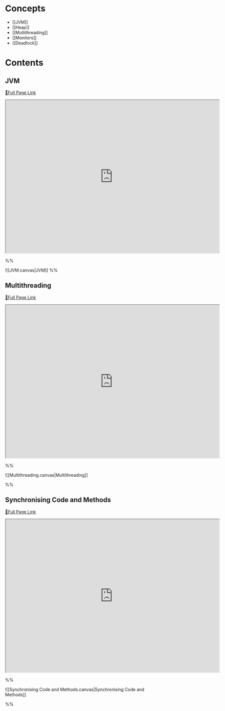 # Concepts

- [[JVM]]
- [[Heap]]
- [[Multithreading]]
- [[Monitors]]
- [[Deadlock]]

# Contents

## JVM

[🔗Full Page Link](http://server.isaacklugman.com/programming-II/jvm.html)

<iframe src="http://server.isaacklugman.com/programming-II/jvm.html" width="700px" height="500px"></iframe>

%%

![[JVM.canvas|JVM]]
%%

## Multithreading

[🔗Full Page Link](http://server.isaacklugman.com/programming-II/multithreading.html)

<iframe src="http://server.isaacklugman.com/programming-II/multithreading.html" width="700px" height="500px"></iframe>

%%

![[Multithreading.canvas|Multithreading]]

%%

## Synchronising Code and Methods

[🔗Full Page Link](http://server.isaacklugman.com/programming-II/synchronising-code-and-methods.html)

<iframe src="http://server.isaacklugman.com/programming-II/synchronising-code-and-methods.html" width="700px" height="500px"></iframe>


%%

![[Synchronising Code and Methods.canvas|Synchronising Code and Methods]]

%%